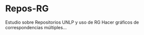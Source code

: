 # Repos-RG
Estudio sobre Repositorios UNLP y uso de RG
Hacer gráficos de correspondencias múltiples...
